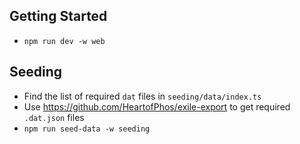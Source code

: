 ## Getting Started

- `npm run dev -w web`

## Seeding

- Find the list of required `dat` files in `seeding/data/index.ts`
- Use https://github.com/HeartofPhos/exile-export to get required `.dat.json` files
- `npm run seed-data -w seeding`
